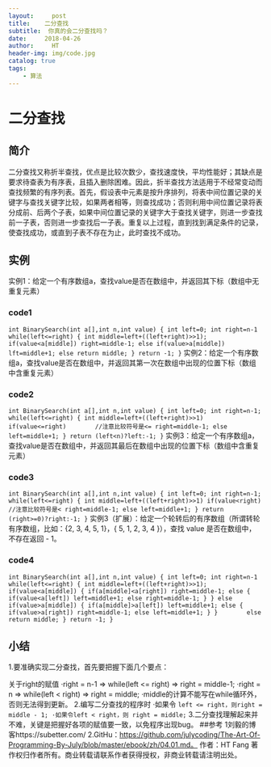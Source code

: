 ```yaml
---
layout:     post                    
title:    二分查找 
subtitle:  你真的会二分查找吗？
date:     2018-04-26            
author:     HT                     
header-img: img/code.jpg   
catalog: true                       
tags:                               
    - 算法
---
```


# 二分查找

## 简介
  二分查找又称折半查找，优点是比较次数少，查找速度快，平均性能好；其缺点是要求待查表为有序表，且插入删除困难。因此，折半查找方法适用于不经常变动而查找频繁的有序列表。首先，假设表中元素是按升序排列，将表中间位置记录的关键字与查找关键字比较，如果两者相等，则查找成功；否则利用中间位置记录将表分成前、后两个子表，如果中间位置记录的关键字大于查找关键字，则进一步查找前一子表，否则进一步查找后一子表。重复以上过程，直到找到满足条件的记录，使查找成功，或直到子表不存在为止，此时查找不成功。
## 实例
实例1：给定一个有序数组a，查找value是否在数组中，并返回其下标（数组中无重复元素）
### code1
`int BinarySearch(int a[],int n,int value)
{
	int left=0;
	int right=n-1
	while(left<=right)
	{
		int middle=left+((left+right)>>1);
		if(value<a[middle])
			right=middle-1;
		else if(value>a[middle])
			lft=middle+1;
		else
			return middle;
	}
	return -1;
}`
实例2：给定一个有序数组a，查找value是否在数组中，并返回其第一次在数组中出现的位置下标（数组中含重复元素）
### code2
`int BinarySearch(int a[],int n,int value)
{
	int left=0;
	int right=n-1;
	while(left<=right)
	{
		int middle=left+((left+right)>>1)
		if(value<=right)		//注意比较符号是<=
			right=middle-1;
		else
			left=middle+1;
	}
	return (left<n)?left:-1;
}`
实例3：给定一个有序数组a，查找value是否在数组中，并返回其最后在数组中出现的位置下标（数组中含重复元素）
### code3
`int BinarySearch(int a[],int n,int value)
{
	int left=0;
	int right=n-1;
	while(left<=right)
	{
		int middle=left+((left+right)>>1)
		if(value<right)		//注意比较符号是<
			right=middle-1;
		else
			left=middle+1;
	}
	return (right>=0)?right:-1;
}`
实例3（扩展）：给定一个轮转后的有序数组（所谓转轮有序数组，比如：{2, 3, 4, 5, 1}，{ 5, 1, 2, 3, 4 }），查找 value 是否在数组中，不存在返回 - 1。
### code4
`int BinarySearch(int a[],int n,int value)
{
	int left=0;
	int right=n-1
	while(left<=right)
	{
		int middle=left+((left+right)>>1);
		if(value<a[middle])
		{
			if(a[middle]<a[right])
				right=middle-1;
			else
			{
				if(value<a[left])
					left=middle+1;
				else
					right=middle-1;
			}
		}
		else if(value>a[middle])
		{
			if(a[middle]>a[left])
				left=middle+1;
			else
			{
				if(value>a[right])
					right=middle-1;
				else
					left=middle+1;
			}
		}		
		else
			return middle;
	}
	return -1;
}`
## 小结
1.要准确实现二分查找，首先要把握下面几个要点：

关于right的赋值
·right = n-1 => while(left <= right) => right = middle-1;
·right = n => while(left < right) => right = middle;
·middle的计算不能写在while循环外，否则无法得到更新。
2.编写二分查找的程序时
·如果令 `left <= right，则right = middle - 1;
·如果令left < right，则 right = middle;`
3.二分查找理解起来并不难，关键是把握好各项的赋值要一致，以免程序出现bug。
##参考
1刘毅的博客https://subetter.com/
2.GitHu：https://github.com/julycoding/The-Art-Of-Programming-By-July/blob/master/ebook/zh/04.01.md。
作者：HT Fang
著作权归作者所有。商业转载请联系作者获得授权，非商业转载请注明出处。
